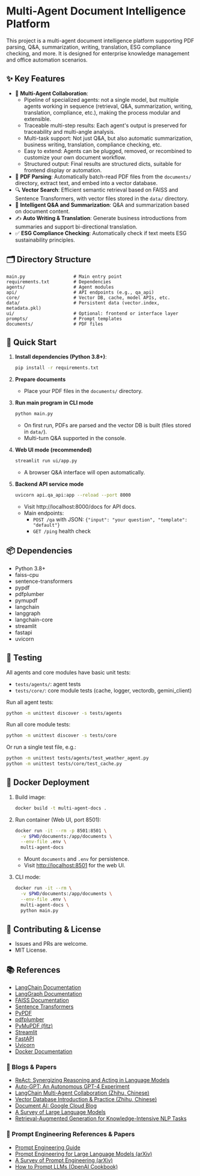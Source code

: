# Multi-Agent Document Intelligence Platform

This project is a multi-agent document intelligence platform supporting PDF parsing, Q&A, summarization, writing, translation, ESG compliance checking, and more. It is designed for enterprise knowledge management and office automation scenarios.

## ✨ Key Features

- 🤖 **Multi-Agent Collaboration**: 
  - Pipeline of specialized agents: not a single model, but multiple agents working in sequence (retrieval, Q&A, summarization, writing, translation, compliance, etc.), making the process modular and extensible.
  - Traceable multi-step results: Each agent's output is preserved for traceability and multi-angle analysis.
  - Multi-task support: Not just Q&A, but also automatic summarization, business writing, translation, compliance checking, etc.
  - Easy to extend: Agents can be plugged, removed, or recombined to customize your own document workflow.
  - Structured output: Final results are structured dicts, suitable for frontend display or automation.
- 📄 **PDF Parsing**: Automatically batch-read PDF files from the `documents/` directory, extract text, and embed into a vector database.
- 🔍 **Vector Search**: Efficient semantic retrieval based on FAISS and Sentence Transformers, with vector files stored in the `data/` directory.
- 💬 **Intelligent Q&A and Summarization**: Q&A and summarization based on document content.
- ✍️ **Auto Writing & Translation**: Generate business introductions from summaries and support bi-directional translation.
- ✅ **ESG Compliance Checking**: Automatically check if text meets ESG sustainability principles.

## 🗂️ Directory Structure

```
main.py                  # Main entry point
requirements.txt         # Dependencies
agents/                  # Agent modules
api/                     # API endpoints (e.g., qa_api)
core/                    # Vector DB, cache, model APIs, etc.
data/                    # Persistent data (vector.index, metadata.pkl)
ui/                      # Optional: frontend or interface layer
prompts/                 # Prompt templates
documents/               # PDF files
```

## 🚀 Quick Start

1. **Install dependencies (Python 3.8+)**:

   ```bash
   pip install -r requirements.txt
   ```

2. **Prepare documents**
   - Place your PDF files in the `documents/` directory.

3. **Run main program in CLI mode**

   ```bash
   python main.py
   ```

   - On first run, PDFs are parsed and the vector DB is built (files stored in `data/`).
   - Multi-turn Q&A supported in the console.

4. **Web UI mode (recommended)**

   ```bash
   streamlit run ui/app.py
   ```

   - A browser Q&A interface will open automatically.

5. **Backend API service mode**

   ```bash
   uvicorn api.qa_api:app --reload --port 8000
   ```

   - Visit http://localhost:8000/docs for API docs.
   - Main endpoints:
     - `POST /qa` with JSON: `{"input": "your question", "template": "default"}`
     - `GET /ping` health check

## 📦 Dependencies

- Python 3.8+
- faiss-cpu
- sentence-transformers
- pypdf
- pdfplumber
- pymupdf
- langchain
- langgraph
- langchain-core
- streamlit
- fastapi
- uvicorn

## 🧪 Testing

All agents and core modules have basic unit tests:

- `tests/agents/`: agent tests
- `tests/core/`: core module tests (cache, logger, vectordb, gemini_client)

Run all agent tests:

```bash
python -m unittest discover -s tests/agents
```

Run all core module tests:

```bash
python -m unittest discover -s tests/core
```

Or run a single test file, e.g.:

```bash
python -m unittest tests/agents/test_weather_agent.py
python -m unittest tests/core/test_cache.py
```

## 🐳 Docker Deployment

1. Build image:

   ```bash
   docker build -t multi-agent-docs .
   ```

2. Run container (Web UI, port 8501):

   ```bash
   docker run -it --rm -p 8501:8501 \
     -v $PWD/documents:/app/documents \
     --env-file .env \
     multi-agent-docs
   ```

   - Mount `documents` and `.env` for persistence.
   - Visit [http://localhost:8501](http://localhost:8501) for the web UI.

3. CLI mode:

   ```bash
   docker run -it --rm \
     -v $PWD/documents:/app/documents \
     --env-file .env \
     multi-agent-docs \
     python main.py
   ```

## 🤝 Contributing & License

- Issues and PRs are welcome.
- MIT License.

## 📚 References

- [LangChain Documentation](https://python.langchain.com/)
- [LangGraph Documentation](https://langchain-ai.github.io/langgraph/)
- [FAISS Documentation](https://faiss.ai/)
- [Sentence Transformers](https://www.sbert.net/)
- [PyPDF](https://pypdf.readthedocs.io/)
- [pdfplumber](https://github.com/jsvine/pdfplumber)
- [PyMuPDF (fitz)](https://pymupdf.readthedocs.io/)
- [Streamlit](https://docs.streamlit.io/)
- [FastAPI](https://fastapi.tiangolo.com/)
- [Uvicorn](https://www.uvicorn.org/)
- [Docker Documentation](https://docs.docker.com/)

### 📖 Blogs & Papers

- [ReAct: Synergizing Reasoning and Acting in Language Models](https://arxiv.org/abs/2210.03629)
- [Auto-GPT: An Autonomous GPT-4 Experiment](https://github.com/Significant-Gravitas/Auto-GPT)
- [LangChain Multi-Agent Collaboration (Zhihu, Chinese)](https://zhuanlan.zhihu.com/p/624073222)
- [Vector Database Introduction & Practice (Zhihu, Chinese)](https://zhuanlan.zhihu.com/p/624073222)
- [Document AI: Google Cloud Blog](https://cloud.google.com/blog/products/ai-machine-learning/introducing-document-ai)
- [A Survey of Large Language Models](https://arxiv.org/abs/2303.18223)
- [Retrieval-Augmented Generation for Knowledge-Intensive NLP Tasks](https://arxiv.org/abs/2005.11401) 

### 📝 Prompt Engineering References & Papers

- [Prompt Engineering Guide](https://www.promptingguide.ai/)
- [Prompt Engineering for Large Language Models (arXiv)](https://arxiv.org/abs/2302.11382)
- [A Survey of Prompt Engineering (arXiv)](https://arxiv.org/abs/2301.13688)
- [How to Prompt LLMs (OpenAI Cookbook)](https://cookbook.openai.com/examples/how_to_prompt) 